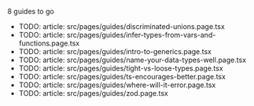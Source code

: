 8 guides to go

- TODO: article: src/pages/guides/discriminated-unions.page.tsx
- TODO: article: src/pages/guides/infer-types-from-vars-and-functions.page.tsx
- TODO: article: src/pages/guides/intro-to-generics.page.tsx
- TODO: article: src/pages/guides/name-your-data-types-well.page.tsx
- TODO: article: src/pages/guides/tight-vs-loose-types.page.tsx
- TODO: article: src/pages/guides/ts-encourages-better.page.tsx
- TODO: article: src/pages/guides/where-will-it-error.page.tsx
- TODO: article: src/pages/guides/zod.page.tsx
